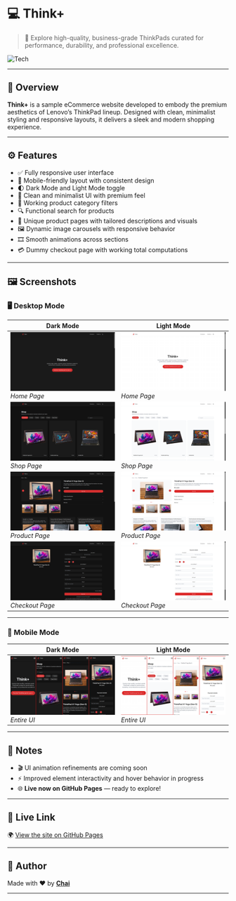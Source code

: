 # 💻 Think+

> 🛒 Explore high-quality, business-grade ThinkPads curated for performance, durability, and professional excellence.

![Tech](https://img.shields.io/badge/Frontend-HTML%20%7C%20TailwindCSS%20%7C%20VanillaJS-blue)

---

## 📘 Overview

**Think+** is a sample eCommerce website developed to embody the premium aesthetics of Lenovo’s ThinkPad lineup. Designed with clean, minimalist styling and responsive layouts, it delivers a sleek and modern shopping experience.

---

## ⚙️ Features

- ✅ Fully responsive user interface  
- 📱 Mobile-friendly layout with consistent design  
- 🌓 Dark Mode and Light Mode toggle  
- 🧼 Clean and minimalist UI with premium feel  
- 🧭 Working product category filters  
- 🔍 Functional search for products  
- 📄 Unique product pages with tailored descriptions and visuals  
- 🖼️ Dynamic image carousels with responsive behavior  
- 🎞️ Smooth animations across sections  
- 💳 Dummy checkout page with working total computations  

---

## 🖼 Screenshots

### 🖥️ Desktop Mode

| Dark Mode | Light Mode |
|-----------|------------|
| ![Dark Home](https://github.com/ChristianDeoManlangit/ThinkPlus-Ecommerce-Site/blob/main/attached_assets/Desktop%20Mode/Dark%20Mode/1.png?raw=true) <br> *Home Page* | ![Light Home](https://github.com/ChristianDeoManlangit/ThinkPlus-Ecommerce-Site/blob/main/attached_assets/Desktop%20Mode/Light%20Mode/1.png?raw=true) <br> *Home Page* |
| ![Dark Shop](https://github.com/ChristianDeoManlangit/ThinkPlus-Ecommerce-Site/blob/main/attached_assets/Desktop%20Mode/Dark%20Mode/2.png?raw=true) <br> *Shop Page* | ![Light Shop](https://github.com/ChristianDeoManlangit/ThinkPlus-Ecommerce-Site/blob/main/attached_assets/Desktop%20Mode/Light%20Mode/2.png?raw=true) <br> *Shop Page* |
| ![Dark Product](https://github.com/ChristianDeoManlangit/ThinkPlus-Ecommerce-Site/blob/main/attached_assets/Desktop%20Mode/Dark%20Mode/3.png?raw=true) <br> *Product Page* | ![Light Product](https://github.com/ChristianDeoManlangit/ThinkPlus-Ecommerce-Site/blob/main/attached_assets/Desktop%20Mode/Light%20Mode/3.png?raw=true) <br> *Product Page* |
| ![Dark Checkout](https://github.com/ChristianDeoManlangit/ThinkPlus-Ecommerce-Site/blob/main/attached_assets/Desktop%20Mode/Dark%20Mode/4.png?raw=true) <br> *Checkout Page* | ![Light Checkout](https://github.com/ChristianDeoManlangit/ThinkPlus-Ecommerce-Site/blob/main/attached_assets/Desktop%20Mode/Light%20Mode/4.png?raw=true) <br> *Checkout Page* |

---

### 📱 Mobile Mode

| Dark Mode | Light Mode |
|-----------|------------|
| ![Mobile Dark](https://github.com/ChristianDeoManlangit/ThinkPlus-Ecommerce-Site/blob/main/attached_assets/username(3).png?raw=true) <br> *Entire UI* | ![Mobile Light](https://github.com/ChristianDeoManlangit/ThinkPlus-Ecommerce-Site/blob/main/attached_assets/Mobile%20Mode/2.png?raw=true) <br> *Entire UI* |

---

## 📝 Notes

- 🎬 UI animation refinements are coming soon  
- ⚡ Improved element interactivity and hover behavior in progress  
- 🌐 **Live now on GitHub Pages** — ready to explore!

---

## 🔗 Live Link

🌍 [View the site on GitHub Pages](https://christiandeomanlangit.github.io/ThinkPlus-Ecommerce-Site/)

---

## 👤 Author

Made with ❤️ by **[Chai](https://github.com/ChristianDeoManlangit)**  

---
